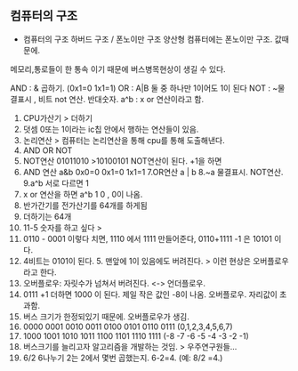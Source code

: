 ## 컴퓨터의 구조




* 컴퓨터의 구조 
하버드 구조 / 폰노이만 구조
양산형 컴퓨터에는 폰노이만 구조. 값때문에.

메모리,통로들이 한 통속 이기 때문에 버스병목현상이 생길 수 있다.

AND  : & 곱하기. (0x1=0 1x1=1)
OR : A|B 둘 중 하나만 1이어도 1이 된다
NOT : ~물결표시 , 비트 not 연산. 반대숫자.
a^b : x or 연산이라고 함.

1. CPU가산기 > 더하기
2. 덧셈 0또는 1이라는 ic칩 안에서 행하는 연산들이 있음.
3. 논리연산 > 컴퓨터는 논리연산을 통해 cpu를 통해 도출해낸다.
4. AND OR NOT 
5.  NOT연산 01011010 >10100101 NOT연산이 된다. +1을 하면 
6. AND 연산 a&b 0x0=0 0x1=0 1x1=1 
7.OR연산 a | b 
8.~a 물결표시. NOT연산.
9.a^b 서로 다르면 1 
10. x or 연산을 하면 a^b 1 0  ,  0이 나옴. 
11. 반가간기를 전가산기를 64개를 하게됨
12. 더하기는 64개 
13. 11-5 숫자를 하고 싶다 > 
14. 0110 - 0001 이렇다 치면, 1110 에서 1111 만들어준다, 0110+1111 -1 은 10101 이다. 
15. 4비트는 0101이 된다. 5. 맨앞에 1이 있음에도 버려진다. > 이런 현상은 오버플로우라고 한다.
16. 오버플로우: 자릿수가 넘쳐서 버려진다. <-> 언더플로우. 
17. 0111 +1 더하면 1000 이 된다. 제일 작은 값인 -8이 나옴. 오버플로우. 자리값이 초과함.
18. 버스 크기가 한정되있기 때문에. 오버플로우가 생김. 
19. 0000 0001 0010 0011 0100 0101 0110 0111 (0,1,2,3,4,5,6,7)
20. 1000 1001 1010 1011 1100 1101 1110 1111 (-8 -7 -6 -5 -4 -3 -2 -1)
21. 버스크기를 늘리고자 알고리즘을 개발하는 것임. > 우주연구원들…
22. 6/2 6나누기 2는 2에서 몇번 곱했는지. 6-2=4. (예: 8/2 =4.)













